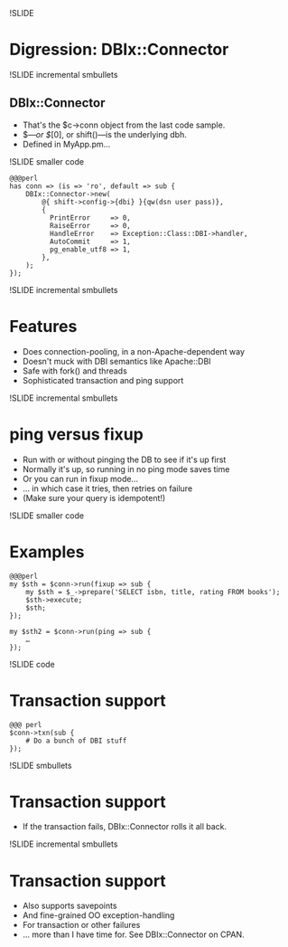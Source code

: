 !SLIDE

# Digression:  DBIx::Connector #

!SLIDE incremental smbullets

## DBIx::Connector ##

* That's the $c->conn object from the last code sample.
* $_—or $_[0], or shift()—is the underlying dbh.
* Defined in MyApp.pm…

!SLIDE smaller code

    @@@perl
    has conn => (is => 'ro', default => sub {
        DBIx::Connector->new(
            @{ shift->config->{dbi} }{qw(dsn user pass)},
            {
              PrintError     => 0,
              RaiseError     => 0,
              HandleError    => Exception::Class::DBI->handler,
              AutoCommit     => 1,
              pg_enable_utf8 => 1,
            },
        );
    });

!SLIDE incremental smbullets

# Features #

* Does connection-pooling, in a non-Apache-dependent way
* Doesn't muck with DBI semantics like Apache::DBI
* Safe with fork() and threads
* Sophisticated transaction and ping support

!SLIDE incremental smbullets

# ping versus fixup #

* Run with or without pinging the DB to see if it's up first
* Normally it's up, so running in no ping mode saves time
* Or you can run in fixup mode…
* … in which case it tries, then retries on failure
* (Make sure your query is idempotent!)

!SLIDE smaller code

# Examples #

    @@@perl
    my $sth = $conn->run(fixup => sub {
        my $sth = $_->prepare('SELECT isbn, title, rating FROM books');
        $sth->execute;
        $sth;
    });

    my $sth2 = $conn->run(ping => sub {
        …
    });

!SLIDE code

# Transaction support #

    @@@ perl
    $conn->txn(sub {
        # Do a bunch of DBI stuff
    });

!SLIDE smbullets

# Transaction support #

* If the transaction fails, DBIx::Connector rolls it all back.

!SLIDE incremental smbullets

# Transaction support #

* Also supports savepoints
* And fine-grained OO exception-handling
* For transaction or other failures
* … more than I have time for.  See DBIx::Connector on CPAN.

